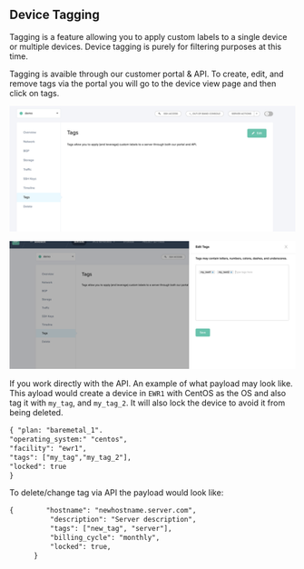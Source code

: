 <!--<meta>
{
    "title":"Device Tagging",
    "description":"Create Device Tags",
    "date": "11/06/2019",
    "tag":["API", "Tagging", "Device Tagging"]
}
</meta>-->

## Device Tagging

Tagging is a feature allowing you to apply custom labels to a single device or multiple devices. Device tagging is purely for filtering purposes at this time. 

Tagging is avaible through our customer portal & API. To create, edit, and remove tags via the portal you will go to the device view page and then click on tags. 


![device-tagging](/images/device-tagging/device-tagging-1.png)

![device-tagging](/images/device-tagging/device-tagging-2.png)



If you work directly with the API. An example of what payload may look like. This ayload would create a device in `EWR1` with CentOS as the OS and also tag it with `my_tag`, and `my_tag_2`. It will also lock the device to avoid it from being deleted. 

````
{ "plan: "baremetal_1".
"operating_system:" "centos",
"facility": "ewr1",
"tags": ["my_tag","my_tag_2"],
"locked": true
}
````
To delete/change tag via API the payload would look like:

````
{        "hostname": "newhostname.server.com",
          "description": "Server description",
          "tags": ["new_tag", "server"],
          "billing_cycle": "monthly",
          "locked": true,
      }

````
